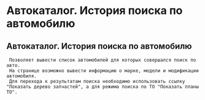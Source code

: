 ﻿---
description: 2.4.7
---
# Автокаталог. История поиска по автомобилю
## Автокаталог. История поиска по автомобилю
     Позволяет вывести список автомобилей для которых совершался поиск по авто.
     На странице возможно вывести информацию о марке, модели и модификации автомобиля.
     Для перехода к результатам поиска необходимо использовать ссылку "Показать дерево запчастей", а для режима поиска по ТО "Показать планы ТО".
